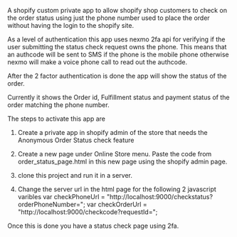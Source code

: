 A shopify custom private app to allow shopify shop customers to check on the order status using just the phone number used to place the order without having the login to the shopify site.

As a level of authentication this app uses nexmo 2fa api for verifying if the user submitting the status check request owns the phone. This means that an authcode will be sent to SMS if the phone is the mobile phone otherwise nexmo will make a voice phone call to read out the authcode.

After the 2 factor authentication is done the app will show the status of the order.

Currently it shows the Order id, Fulfillment status and payment status of the order matching the phone number.

The steps to activate this app are 

1. Create a private app in shopify admin of the store that needs the Anonymous Order Status check feature

2. Create a new page under Online Store menu. Paste the code from order_status_page.html in this new page using the shopify admin page.

3. clone this project and run it in a server.

4. Change the server url in the html page for the following 2 javascript varibles
var checkPhoneUrl = "http://localhost:9000/checkstatus?orderPhoneNumber=";
var checkOrderUrl = "http://localhost:9000/checkcode?requestId=";

Once this is done you have a status check page using 2fa.

